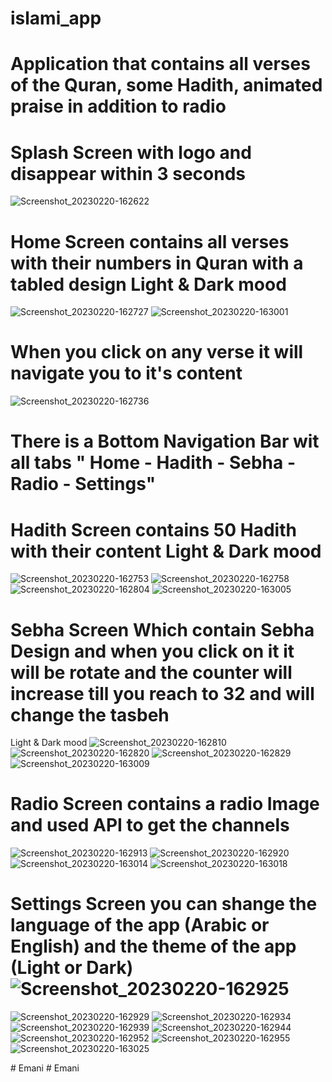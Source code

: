# islami_app
# Application that contains all verses of the Quran, some Hadith, animated praise in addition to radio

# Splash Screen with logo and disappear within 3 seconds 
![Screenshot_20230220-162622](https://user-images.githubusercontent.com/74119717/220138870-714c509c-7dca-44b2-ab21-147f410d643f.jpg)
# Home Screen contains all verses with their numbers in Quran with a tabled design Light & Dark mood
![Screenshot_20230220-162727](https://user-images.githubusercontent.com/74119717/220139336-453dcb7d-469b-418e-a871-92541d05af3b.jpg)
![Screenshot_20230220-163001](https://user-images.githubusercontent.com/74119717/220139358-22ffa590-d0a8-4b5f-a3a9-a6ca43962f16.jpg)
# When you click on any verse it will navigate you to it's content
![Screenshot_20230220-162736](https://user-images.githubusercontent.com/74119717/220139786-33b2281b-025e-4009-9fe4-729889a5f854.jpg)
# There is a Bottom Navigation Bar wit all tabs " Home - Hadith - Sebha - Radio - Settings"
# Hadith Screen contains 50 Hadith with their content Light & Dark mood
![Screenshot_20230220-162753](https://user-images.githubusercontent.com/74119717/220140407-e417354e-2352-44a3-9c6a-2391d1408a45.jpg)
![Screenshot_20230220-162758](https://user-images.githubusercontent.com/74119717/220140433-ab02990a-9295-46ca-af87-acfe142f030d.jpg)
![Screenshot_20230220-162804](https://user-images.githubusercontent.com/74119717/220140454-6d2cf420-8e35-476f-98ca-c73a7eb13cb7.jpg)
![Screenshot_20230220-163005](https://user-images.githubusercontent.com/74119717/220140473-e250d06f-a92f-4e39-96c7-5db6d63d0cf1.jpg)
# Sebha Screen Which contain Sebha Design and when you click on it it will be rotate and the counter will increase till you reach to 32 and will change the tasbeh
Light & Dark mood
![Screenshot_20230220-162810](https://user-images.githubusercontent.com/74119717/220141181-1a93b23b-b91e-42c6-acbf-0449ebaffd00.jpg)
![Screenshot_20230220-162820](https://user-images.githubusercontent.com/74119717/220141189-7829353d-ce5f-4468-a1f3-8cca33c0ec25.jpg)
![Screenshot_20230220-162829](https://user-images.githubusercontent.com/74119717/220141201-a59e1d8d-e89a-44ec-840e-93b100179146.jpg)
![Screenshot_20230220-163009](https://user-images.githubusercontent.com/74119717/220141210-80b72d6a-bfbe-487e-bdbf-d3e78e37ec6a.jpg)
# Radio Screen contains a radio Image and used API to get the channels 
![Screenshot_20230220-162913](https://user-images.githubusercontent.com/74119717/220141626-4cf877fc-fc95-4525-9224-11d65cb7bcd2.jpg)
![Screenshot_20230220-162920](https://user-images.githubusercontent.com/74119717/220141646-3f2481f8-fb23-41f9-9af4-1ee021f30520.jpg)
![Screenshot_20230220-163014](https://user-images.githubusercontent.com/74119717/220141660-a249eceb-68d7-4044-a026-e5067aa7df20.jpg)
![Screenshot_20230220-163018](https://user-images.githubusercontent.com/74119717/220141682-86b537c8-2d47-4416-b95e-2a34272f14c5.jpg)
# Settings Screen you can shange the language of the app (Arabic or English) and the theme of the app (Light or Dark)![Screenshot_20230220-162925](https://user-images.githubusercontent.com/74119717/220142112-dc906a72-921f-4879-93ef-6eb14c138b04.jpg)
![Screenshot_20230220-162929](https://user-images.githubusercontent.com/74119717/220142121-bd8aee8f-d832-40f5-9bee-4681798d3475.jpg)
![Screenshot_20230220-162934](https://user-images.githubusercontent.com/74119717/220142128-5c66a29f-5e2f-4c30-8979-a59d87f0bf9c.jpg)
![Screenshot_20230220-162939](https://user-images.githubusercontent.com/74119717/220142137-b7957aba-2932-44b2-b2c8-b0b8cf447f84.jpg)
![Screenshot_20230220-162944](https://user-images.githubusercontent.com/74119717/220142146-d0cbc659-3836-40df-a391-858baee76582.jpg)
![Screenshot_20230220-162952](https://user-images.githubusercontent.com/74119717/220142159-0acac4ca-b839-4765-b0da-6b49cfd4fce3.jpg)
![Screenshot_20230220-162955](https://user-images.githubusercontent.com/74119717/220142170-c809ebab-d876-48eb-9911-601f22bf9731.jpg)
![Screenshot_20230220-163025](https://user-images.githubusercontent.com/74119717/220142181-a431c6fd-635d-4ef4-a92b-6e3842ca5eb9.jpg)

#   E m a n i  
 #   E m a n i  
 